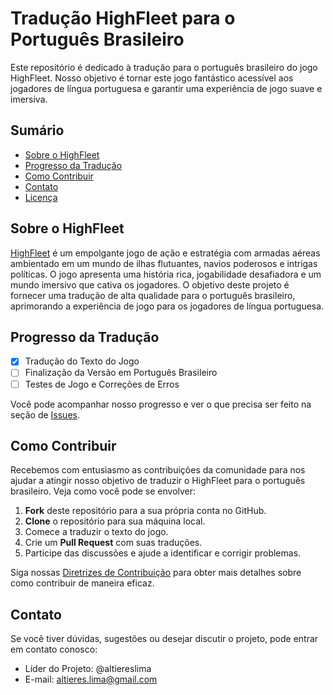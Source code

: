 # Tradução HighFleet para o Português Brasileiro

Este repositório é dedicado à tradução para o português brasileiro do jogo HighFleet. Nosso objetivo é tornar este jogo fantástico acessível aos jogadores de língua portuguesa e garantir uma experiência de jogo suave e imersiva.

## Sumário

- [Sobre o HighFleet](#sobre-o-highfleet)
- [Progresso da Tradução](#progresso-da-tradução)
- [Como Contribuir](#como-contribuir)
- [Contato](#contato)
- [Licença](#licença)

## Sobre o HighFleet

[HighFleet](https://highfleet.space/) é um empolgante jogo de ação e estratégia com armadas aéreas ambientado em um mundo de ilhas flutuantes, navios poderosos e intrigas políticas. O jogo apresenta uma história rica, jogabilidade desafiadora e um mundo imersivo que cativa os jogadores. O objetivo deste projeto é fornecer uma tradução de alta qualidade para o português brasileiro, aprimorando a experiência de jogo para os jogadores de língua portuguesa.

## Progresso da Tradução

- [x] Tradução do Texto do Jogo
- [ ] Finalização da Versão em Português Brasileiro
- [ ] Testes de Jogo e Correções de Erros

Você pode acompanhar nosso progresso e ver o que precisa ser feito na seção de [Issues](https://github.com/altiereslima/HighFleet-pt-BR/issues).

## Como Contribuir

Recebemos com entusiasmo as contribuições da comunidade para nos ajudar a atingir nosso objetivo de traduzir o HighFleet para o português brasileiro. Veja como você pode se envolver:

1. **Fork** deste repositório para a sua própria conta no GitHub.
2. **Clone** o repositório para sua máquina local.
3. Comece a traduzir o texto do jogo.
4. Crie um **Pull Request** com suas traduções.
5. Participe das discussões e ajude a identificar e corrigir problemas.

Siga nossas [Diretrizes de Contribuição](CONTRIBUTING.md) para obter mais detalhes sobre como contribuir de maneira eficaz.

## Contato

Se você tiver dúvidas, sugestões ou desejar discutir o projeto, pode entrar em contato conosco:

- Líder do Projeto: @altiereslima
- E-mail: altieres.lima@gmail.com

